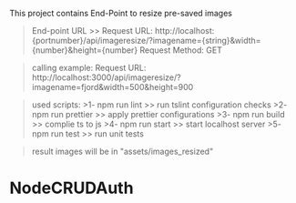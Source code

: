 This project contains End-Point to resize pre-saved images

>End-point URL >> 
Request URL: http://localhost:{portnumber}/api/imageresize/?imagename={string}&width={number}&height={number}
Request Method: GET

>calling example:
Request URL: http://localhost:3000/api/imageresize/?imagename=fjord&width=500&height=900

>used scripts:
    >1- npm run lint >> run tslint configuration checks 
    >2- npm run prettier >> apply prettier configurations 
    >3- npm run build >> complie ts to js
    >4- npm run start >> start localhost server 
    >5- npm run test >> run unit tests

>result images will be in "assets/images_resized"
# NodeCRUDAuth
